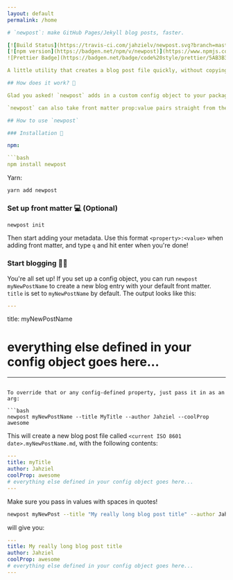 ```yaml
---
layout: default
permalink: /home

# `newpost`: make GitHub Pages/Jekyll blog posts, faster.

[![Build Status](https://travis-ci.com/jahzielv/newpost.svg?branch=master)](https://travis-ci.com/jahzielv/newpost.svg?branch=master)
[![npm version](https://badgen.net/npm/v/newpost)](https://www.npmjs.com/package/newpost)
![Prettier Badge](https://badgen.net/badge/code%20style/prettier/5AB3B3)

A little utility that creates a blog post file quickly, without copying and pasting front matter. Hate trying to remember what kind of front matter to put in your posts? Can't remember what ISO 8601 date format is to save your life? Me too! Install `newpost` and make your blogging life even easier than it already is with GitHub Pages and Jekyll.

## How does it work? 👀

Glad you asked! `newpost` adds in a custom config object to your package.json that contains front matter for your site. Running `newpost init` after installing lets you configure your front matter any way you like, and you configure it on a per project basis, so all your sites can have different blog post metadata.

`newpost` can also take front matter prop:value pairs straight from the command line! You can override properties from your config, as well as adding in any other property you want to have in your front matter for that post.

## How to use `newpost`

### Installation 🚀

npm:

```bash
npm install newpost
```

Yarn:

```shell
yarn add newpost
```

### Set up front matter 💻 (Optional)

```shell
newpost init
```

Then start adding your metadata. Use this format `<property>:<value>` when adding front matter, and type `q` and hit enter when you're done!

### Start blogging 🎉📝

You're all set up! If you set up a config object, you can run `newpost myNewPostName` to create a new blog entry with your default front matter. `title` is set to `myNewPostName` by default. The output looks like this:

```yaml
---
```

title: myNewPostName
# everything else defined in your config object goes here...
---

```

To override that or any config-defined property, just pass it in as an arg:

```bash
newpost myNewPostName --title MyTitle --author Jahziel --coolProp awesome
```

This will create a new blog post file called `<current ISO 8601 date>.myNewPostName.md`, with the following contents:

```yaml
---
title: myTitle
author: Jahziel
coolProp: awesome
# everything else defined in your config object goes here...
---

```

Make sure you pass in values with spaces in quotes!

```bash
newpost myNewPost --title "My really long blog post title" --author Jahziel --coolProp awesome
```

will give you:

```yaml
---
title: My really long blog post title
author: Jahziel
coolProp: awesome
# everything else defined in your config object goes here...
---

```
